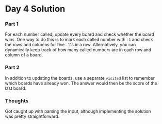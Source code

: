 # Day 4 Solution

### Part 1

For each number called, update every board and check whether the board wins. One way to do this is to mark each called number with `-1` and check the rows and columns for five `-1`'s in a row. Alternatively, you can dynamically keep track of how many called numbers are in each row and column of a board.

### Part 2

In addition to updating the boards, use a separate `visited` list to remember which boards have already won. The answer would then be the score of the last board.

### Thoughts
Got caught up with parsing the input, although implementing the solution was pretty straightforward.